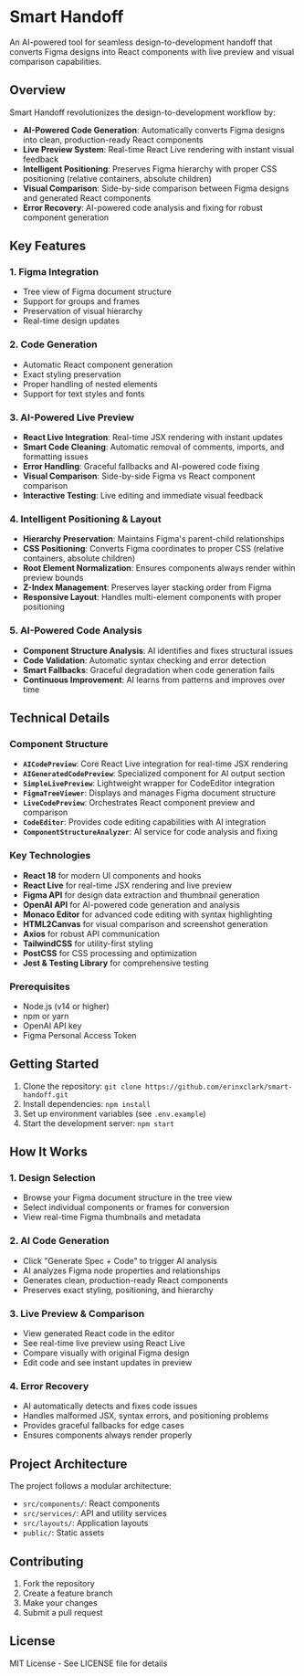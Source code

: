 # Smart Handoff

An AI-powered tool for seamless design-to-development handoff that converts Figma designs into React components with live preview and visual comparison capabilities.

## Overview

Smart Handoff revolutionizes the design-to-development workflow by:
- **AI-Powered Code Generation**: Automatically converts Figma designs into clean, production-ready React components
- **Live Preview System**: Real-time React Live rendering with instant visual feedback
- **Intelligent Positioning**: Preserves Figma hierarchy with proper CSS positioning (relative containers, absolute children)
- **Visual Comparison**: Side-by-side comparison between Figma designs and generated React components
- **Error Recovery**: AI-powered code analysis and fixing for robust component generation

## Key Features

### 1. Figma Integration
- Tree view of Figma document structure
- Support for groups and frames
- Preservation of visual hierarchy
- Real-time design updates

### 2. Code Generation
- Automatic React component generation
- Exact styling preservation
- Proper handling of nested elements
- Support for text styles and fonts

### 3. AI-Powered Live Preview
- **React Live Integration**: Real-time JSX rendering with instant updates
- **Smart Code Cleaning**: Automatic removal of comments, imports, and formatting issues
- **Error Handling**: Graceful fallbacks and AI-powered code fixing
- **Visual Comparison**: Side-by-side Figma vs React component comparison
- **Interactive Testing**: Live editing and immediate visual feedback

### 4. Intelligent Positioning & Layout
- **Hierarchy Preservation**: Maintains Figma's parent-child relationships
- **CSS Positioning**: Converts Figma coordinates to proper CSS (relative containers, absolute children)
- **Root Element Normalization**: Ensures components always render within preview bounds
- **Z-Index Management**: Preserves layer stacking order from Figma
- **Responsive Layout**: Handles multi-element components with proper positioning

### 5. AI-Powered Code Analysis
- **Component Structure Analysis**: AI identifies and fixes structural issues
- **Code Validation**: Automatic syntax checking and error detection
- **Smart Fallbacks**: Graceful degradation when code generation fails
- **Continuous Improvement**: AI learns from patterns and improves over time

## Technical Details

### Component Structure
- **`AICodePreview`**: Core React Live integration for real-time JSX rendering
- **`AIGeneratedCodePreview`**: Specialized component for AI output section
- **`SimpleLivePreview`**: Lightweight wrapper for CodeEditor integration
- **`FigmaTreeViewer`**: Displays and manages Figma document structure
- **`LiveCodePreview`**: Orchestrates React component preview and comparison
- **`CodeEditor`**: Provides code editing capabilities with AI integration
- **`ComponentStructureAnalyzer`**: AI service for code analysis and fixing

### Key Technologies
- **React 18** for modern UI components and hooks
- **React Live** for real-time JSX rendering and live preview
- **Figma API** for design data extraction and thumbnail generation
- **OpenAI API** for AI-powered code generation and analysis
- **Monaco Editor** for advanced code editing with syntax highlighting
- **HTML2Canvas** for visual comparison and screenshot generation
- **Axios** for robust API communication
- **TailwindCSS** for utility-first styling
- **PostCSS** for CSS processing and optimization
- **Jest & Testing Library** for comprehensive testing

### Prerequisites
- Node.js (v14 or higher)
- npm or yarn
- OpenAI API key
- Figma Personal Access Token

## Getting Started

1. Clone the repository: `git clone https://github.com/erinxclark/smart-handoff.git`
2. Install dependencies: `npm install`
3. Set up environment variables (see `.env.example`)
4. Start the development server: `npm start`

## How It Works

### 1. Design Selection
- Browse your Figma document structure in the tree view
- Select individual components or frames for conversion
- View real-time Figma thumbnails and metadata

### 2. AI Code Generation
- Click "Generate Spec + Code" to trigger AI analysis
- AI analyzes Figma node properties and relationships
- Generates clean, production-ready React components
- Preserves exact styling, positioning, and hierarchy

### 3. Live Preview & Comparison
- View generated React code in the editor
- See real-time live preview using React Live
- Compare visually with original Figma design
- Edit code and see instant updates in preview

### 4. Error Recovery
- AI automatically detects and fixes code issues
- Handles malformed JSX, syntax errors, and positioning problems
- Provides graceful fallbacks for edge cases
- Ensures components always render properly

## Project Architecture

The project follows a modular architecture:
- `src/components/`: React components
- `src/services/`: API and utility services
- `src/layouts/`: Application layouts
- `public/`: Static assets

## Contributing

1. Fork the repository
2. Create a feature branch
3. Make your changes
4. Submit a pull request

## License

MIT License - See LICENSE file for details
